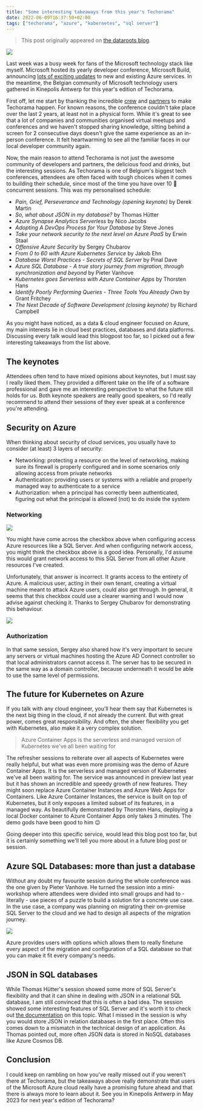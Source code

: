 ```yaml
---
title: "Some interesting takeaways from this year's Techorama"
date: 2022-06-09T16:37:50+02:00
tags: ["techorama", "azure", "kubernetes", "sql server"]
---
```


> This post originally appeared on [the dataroots blog](https://dataroots.io/research/contributions/some-takeaways-from-this-years-techorama/).

![](https://dataroots.io/static/585458d77377bdef46719884dae51f1b/5803e/IMG_20220524_084801.webp)

Last week was a busy week for fans of the Microsoft technology stack like myself. Microsoft hosted its yearly developer conference, Microsoft Build, announcing [lots of exciting updates](https://aka.ms/build-2022-book-of-news) to new and existing Azure services. In the meantime, the Belgian community of Microsoft technology users gathered in Kinepolis Antwerp for this year's edition of Techorama.

First off, let me start by thanking the incredible [crew](https://techorama.be/team/) and [partners](https://techorama.be/partners/) to make Techorama happen. For known reasons, the conference couldn't take place over the last 2 years, at least not in a physical form. While it's great to see that a lot of companies and communities organised virtual meetups and conferences and we haven't stopped sharing knowledge, sitting behind a screen for 2 consecutive days doesn't give the same experience as an in-person conference. It felt heartwarming to see all the familiar faces in our local developer community again.

Now, the main reason to attend Techorama is not just the awesome community of developers and partners, the delicious food and drinks, but the interesting sessions. As Techorama is one of Belgium's biggest tech conferences, attendees are often faced with tough choices when it comes to building their schedule, since most of the time you have over 10 🤯 concurrent sessions. This was my personalised schedule:

-   *Pain, Grief, Perseverance and Technology (opening keynote)* by Derek Martin
-   *So, what about JSON in my database?* by Thomas Hütter
-   *Azure Synapse Analytics Serverless* by Nico Jacobs
-   *Adopting A DevOps Process for Your Database* by Steve Jones
-   *Take your network security to the next level on Azure PaaS* by Erwin Staal
-   *Offensive Azure Security* by Sergey Chubarov
-   *From 0 to 60 with Azure Kubernetes Service* by Jakob Ehn
-   *Database Worst Practices - Secrets of SQL Server* by Pinal Dave
-   *Azure SQL Database - A true story journey from migration, through synchronization and beyond* by Pieter Vanhove
-   *Kubernetes goes Serverless with Azure Container Apps* by Thorsten Hans
-   *Identify Poorly Performing Queries - Three Tools You Already Own* by\
    Grant Fritchey
-   *The Next Decade of Software Development (closing keynote)* by Richard Campbell

As you might have noticed, as a data & cloud engineer focused on Azure, my main interests lie in cloud best practices, databases and data platforms. Discussing every talk would lead this blogpost too far, so I picked out a few interesting takeaways from the list above.

The keynotes
------------

Attendees often tend to have mixed opinions about keynotes, but I must say I really liked them. They provided a different take on the life of a software professional and gave me an interesting perspective to what the future still holds for us. Both keynote speakers are really good speakers, so I'd really recommend to attend their sessions of they ever speak at a conference you're attending.

Security on Azure
-----------------

When thinking about security of cloud services, you usually have to consider (at least) 3 layers of security:

-   Networking: protecting a resource on the level of networking, making sure its firewall is properly configured and in some scenarios only allowing access from private networks
-   Authentication: providing users or systems with a reliable and properly managed way to authenticate to a service
-   Authorization: when a principal has correctly been authenticated, figuring out what the principal is allowed (not) to do inside the system

### Networking

![](https://dataroots.ghost.io/content/images/2022/06/Screenshot-2022-06-03-at-12.02.07.png)

You might have come across the checkbox above when configuring access Azure resources like a SQL Server. And when configuring network access, you might think the checkbox above is a good idea. Personally, I'd assume this would grant network access to this SQL Server from all other Azure resources I've created.

Unfortunately, that answer is incorrect. It grants access to the entirety of Azure. A malicious user, acting in their own tenant, creating a virtual machine meant to attack Azure users, could also get through. In general, it seems that this checkbox could use a clearer warning and I would now advise against checking it. Thanks to Sergey Chubarov for demonstrating this behaviour.

![](https://dataroots.ghost.io/content/images/2022/06/IMG_20220525_093437.jpg)

### Authorization

In that same session, Sergey also shared how it's very important to secure any servers or virtual machines hosting the Azure AD Connect controller so that local administrators cannot access it. The server has to be secured in the same way as a domain controller, because underneath it would be able to use the same level of permissions.

The future for Kubernetes on Azure
----------------------------------

If you talk with any cloud engineer, you'll hear them say that Kubernetes is the next big thing in the cloud, if not already the current. But with great power, comes great responsibility. And often, the sheer flexibility you get with Kubernetes, also make it a very complex solution.

> Azure Container Apps is the serverless and managed version of Kubernetes we've all been waiting for

The refresher sessions to reiterate over all aspects of Kubernetes were really helpful, but what was even more promising was the demo of Azure Container Apps. It is the serverless and managed version of Kubernetes we've all been waiting for. The service was announced in preview last year but it has shown an incredible and speedy growth of new features. They might soon replace Azure Container Instances and Azure Web Apps for Containers. Like Azure Container Instances, the service is built on top of Kubernetes, but it only exposes a limited subset of its features, in a managed way. As beautifully demonstrated by Thorsten Hans, deploying a local Docker container to Azure Container Apps only takes 3 minutes. The demo gods have been good to him 😉

Going deeper into this specific service, would lead this blog post too far, but it is certainly something we'll tell you more about in a future blog post or session.

Azure SQL Databases: more than just a database
----------------------------------------------

Without any doubt my favourite session during the whole conference was the one given by Pieter Vanhove. He turned the session into a mini-workshop where attendees were divided into small groups and had to - literally - use pieces of a puzzle to build a solution for a concrete use case. In the use case, a company was planning on migrating their on-premise SQL Server to the cloud and we had to design all aspects of the migration journey.

![](https://dataroots.ghost.io/content/images/2022/06/IMG_20220525_144211.jpg)

Azure provides users with options which allows them to really finetune every aspect of the migration and configuration of a SQL database so that you can make it fit every company's needs.

JSON in SQL databases
---------------------

While Thomas Hütter's session showed some more of SQL Server's flexibility and that it can shine in dealing with JSON in a relational SQL database, I am still convinced that this is often a bad idea. The session showed some interesting features of SQL Server and it's worth it to check out [the documentation](https://docs.microsoft.com/en-us/sql/relational-databases/json/json-data-sql-server?view=sql-server-ver16&ref=dataroots.ghost.io) on this topic. What I missed in the session is why you would store JSON in relation databases in the first place. Often this comes down to a mismatch in the technical design of an application. As Thomas pointed out, more often JSON data is stored in NoSQL databases like Azure Cosmos DB.

Conclusion
----------

I could keep on rambling on how you've really missed out if you weren't there at Techorama, but the takeaways above really demonstrate that users of the Microsoft Azure cloud really have a promising future ahead and that there is always more to learn about it. See you in Kinepolis Antwerp in May 2023 for next year's edition of Techorama?
